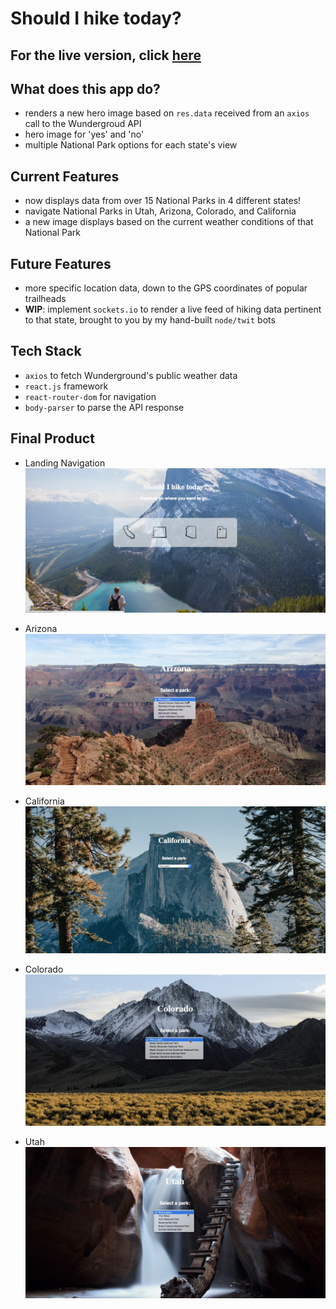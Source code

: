 # Should I hike today?

## For the live version, click [here](https://should-i-hike.now.sh/#/)

## What does this app do?

* renders a new hero image based on `res.data` received from an `axios` call to the Wundergroud API
* hero image for 'yes' and 'no'
* multiple National Park options for each state's view

## Current Features

* now displays data from over 15 National Parks in 4 different states!
* navigate National Parks in Utah, Arizona, Colorado, and California
* a new image displays based on the current weather conditions of that National Park

## Future Features

* more specific location data, down to the GPS coordinates of popular trailheads
* **WIP**: implement `sockets.io` to render a live feed of hiking data pertinent to that state, brought to you by my hand-built `node/twit` bots

## Tech Stack

* `axios` to fetch Wunderground's public weather data
* `react.js` framework
* `react-router-dom` for navigation
* `body-parser` to parse the API response

## Final Product

* Landing Navigation
  ![functional-landing-navigation](https://github.com/kale-stew/should-i-hike-today/blob/master/README-assets/landing.gif)

* Arizona
  ![functional-arizona-logic](https://github.com/kale-stew/should-i-hike-today/blob/master/README-assets/arizona.gif)

* California
  ![functional-california-logic](https://github.com/kale-stew/should-i-hike-today/blob/master/README-assets/california.gif)

* Colorado
  ![functional-colorado-logic](https://github.com/kale-stew/should-i-hike-today/blob/master/README-assets/colorado.gif)

* Utah
  ![functional-utah-logic](https://github.com/kale-stew/should-i-hike-today/blob/master/README-assets/utah.gif)
